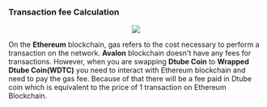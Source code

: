 ### Transaction fee Calculation


<center>

![](https://i.imgur.com/gVWUjDl.png)

</center>

 

On the **Ethereum** blockchain, gas refers to the cost necessary to perform a transaction on the network. **Avalon** blockchain doesn't have any fees for transactions. However, when you are swapping **Dtube Coin** to **Wrapped Dtube Coin(WDTC)** you need to interact with Ethereum blockchain and need to pay the gas fee. Because of that  there will be a fee paid in Dtube coin which is equivalent to the price of 1 transaction on Ethereum Blockchain.

